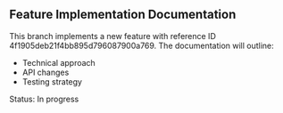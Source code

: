## Feature Implementation Documentation

This branch implements a new feature with reference ID 4f1905deb21f4bb895d796087900a769. The documentation will outline:
- Technical approach
- API changes
- Testing strategy

Status: In progress